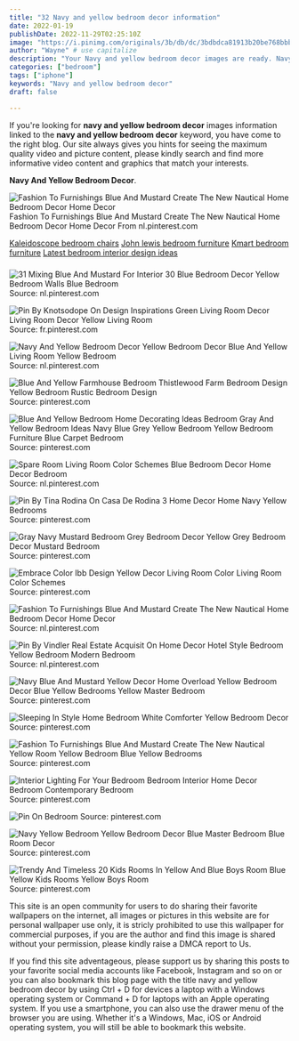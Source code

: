 ```yaml
---
title: "32 Navy and yellow bedroom decor information"
date: 2022-01-19
publishDate: 2022-11-29T02:25:10Z
image: "https://i.pinimg.com/originals/3b/db/dc/3bdbdca81913b20be768bbbcf6cdfb68.jpg"
author: "Wayne" # use capitalize
description: "Your Navy and yellow bedroom decor images are ready. Navy and yellow bedroom decor are a topic that is being searched for and liked by netizens now. You can Download the Navy and yellow bedroom decor files here. Download all free images."
categories: ["bedroom"]
tags: ["iphone"]
keywords: "Navy and yellow bedroom decor"
draft: false

---
```


If you're looking for **navy and yellow bedroom decor** images information linked to the **navy and yellow bedroom decor** keyword, you have come to the right  blog.  Our site always  gives you  hints  for seeing  the maximum  quality video and picture  content, please kindly search and find more informative video content and graphics  that match your interests.

**Navy And Yellow Bedroom Decor**. 

![Fashion To Furnishings Blue And Mustard Create The New Nautical Home Bedroom Decor Home Decor](https://i.pinimg.com/originals/df/52/1f/df521fbd6193852bc6ee48a2a3313d0f.jpg "Fashion To Furnishings Blue And Mustard Create The New Nautical Home Bedroom Decor Home Decor")
Fashion To Furnishings Blue And Mustard Create The New Nautical Home Bedroom Decor Home Decor From nl.pinterest.com

[Kaleidoscope bedroom chairs](/kaleidoscope-bedroom-chairs/)
[John lewis bedroom furniture](/john-lewis-bedroom-furniture/)
[Kmart bedroom furniture](/kmart-bedroom-furniture/)
[Latest bedroom interior design ideas](/latest-bedroom-interior-design-ideas/)



### 

 


![31 Mixing Blue And Mustard For Interior 30 Blue Bedroom Decor Yellow Bedroom Walls Blue Bedroom](https://i.pinimg.com/originals/d5/e7/a9/d5e7a9d5193e0c494d6955fbd78ad9b8.jpg "31 Mixing Blue And Mustard For Interior 30 Blue Bedroom Decor Yellow Bedroom Walls Blue Bedroom")
Source: nl.pinterest.com

 

![Pin By Knotsodope On Design Inspirations Green Living Room Decor Living Room Decor Yellow Living Room](https://i.pinimg.com/originals/c8/ca/cc/c8cacc4170102e7cd15c5dfc09fb766a.jpg "Pin By Knotsodope On Design Inspirations Green Living Room Decor Living Room Decor Yellow Living Room")
Source: fr.pinterest.com

 

![Navy And Yellow Bedroom Decor Yellow Bedroom Decor Blue And Yellow Living Room Yellow Bedroom](https://i.pinimg.com/originals/e5/a0/9d/e5a09d7425a393b10d9b15acc2fef87a.png "Navy And Yellow Bedroom Decor Yellow Bedroom Decor Blue And Yellow Living Room Yellow Bedroom")
Source: nl.pinterest.com

 

![Blue And Yellow Farmhouse Bedroom Thistlewood Farm Bedroom Design Yellow Bedroom Rustic Bedroom Design](https://i.pinimg.com/736x/d8/e7/5c/d8e75c19bd30f2718c868d036599cec1--blue-yellow-bedrooms-yellow-duvet.jpg "Blue And Yellow Farmhouse Bedroom Thistlewood Farm Bedroom Design Yellow Bedroom Rustic Bedroom Design")
Source: pinterest.com

 

![Blue And Yellow Bedroom Home Decorating Ideas Bedroom Gray And Yellow Bedroom Ideas Navy Blue Grey Yellow Bedroom Yellow Bedroom Furniture Blue Carpet Bedroom](https://i.pinimg.com/originals/e7/60/a7/e760a75a829012d4efb5faaf8c11f4e1.jpg "Blue And Yellow Bedroom Home Decorating Ideas Bedroom Gray And Yellow Bedroom Ideas Navy Blue Grey Yellow Bedroom Yellow Bedroom Furniture Blue Carpet Bedroom")
Source: pinterest.com

 

![Spare Room Living Room Color Schemes Blue Bedroom Decor Home Decor Bedroom](https://i.pinimg.com/originals/f0/29/87/f029875d3f69a9d58c7398b3d511fd8a.jpg "Spare Room Living Room Color Schemes Blue Bedroom Decor Home Decor Bedroom")
Source: nl.pinterest.com

 

![Pin By Tina Rodina On Casa De Rodina 3 Home Decor Home Navy Yellow Bedrooms](https://i.pinimg.com/originals/96/2d/3d/962d3d1c86d8199aa0e19ae9e2506114.jpg "Pin By Tina Rodina On Casa De Rodina 3 Home Decor Home Navy Yellow Bedrooms")
Source: pinterest.com

 

![Gray Navy Mustard Bedroom Grey Bedroom Decor Yellow Grey Bedroom Decor Mustard Bedroom](https://i.pinimg.com/originals/c0/06/a6/c006a6e14710922092fcfbfaec1dc8d6.jpg "Gray Navy Mustard Bedroom Grey Bedroom Decor Yellow Grey Bedroom Decor Mustard Bedroom")
Source: pinterest.com

 

![Embrace Color Ibb Design Yellow Decor Living Room Color Living Room Color Schemes](https://i.pinimg.com/originals/7d/a7/54/7da75429c0a726a62b4fe3e7e4c995a0.jpg "Embrace Color Ibb Design Yellow Decor Living Room Color Living Room Color Schemes")
Source: pinterest.com

 

![Fashion To Furnishings Blue And Mustard Create The New Nautical Home Bedroom Decor Home Decor](https://i.pinimg.com/originals/df/52/1f/df521fbd6193852bc6ee48a2a3313d0f.jpg "Fashion To Furnishings Blue And Mustard Create The New Nautical Home Bedroom Decor Home Decor")
Source: nl.pinterest.com

 

![Pin By Vindler Real Estate Acquisit On Home Decor Hotel Style Bedroom Yellow Bedroom Modern Bedroom](https://i.pinimg.com/originals/9b/44/b3/9b44b39b4fe939841ee18f018afea8b7.jpg "Pin By Vindler Real Estate Acquisit On Home Decor Hotel Style Bedroom Yellow Bedroom Modern Bedroom")
Source: nl.pinterest.com

 

![Navy Blue And Mustard Yellow Decor Home Overload Yellow Bedroom Decor Blue Yellow Bedrooms Yellow Master Bedroom](https://i.pinimg.com/564x/c7/74/ae/c774ae03e03e5a3b146bcddc358e85b9.jpg "Navy Blue And Mustard Yellow Decor Home Overload Yellow Bedroom Decor Blue Yellow Bedrooms Yellow Master Bedroom")
Source: pinterest.com

 

![Sleeping In Style Home Bedroom White Comforter Yellow Bedroom Decor](https://i.pinimg.com/originals/a7/40/6b/a7406bcf7d129d545a7845d8699b90db.jpg "Sleeping In Style Home Bedroom White Comforter Yellow Bedroom Decor")
Source: pinterest.com

 

![Fashion To Furnishings Blue And Mustard Create The New Nautical Yellow Room Yellow Bedroom Blue Yellow Bedrooms](https://i.pinimg.com/originals/bf/34/e5/bf34e5411d1ad816e201b75ecd0b8b2e.jpg "Fashion To Furnishings Blue And Mustard Create The New Nautical Yellow Room Yellow Bedroom Blue Yellow Bedrooms")
Source: pinterest.com

 

![Interior Lighting For Your Bedroom Bedroom Interior Home Decor Bedroom Contemporary Bedroom](https://i.pinimg.com/736x/76/4f/3e/764f3e1317fa862f1c28aac2531cf5d0--blue-yellow-bedrooms-yellow-grey-and-blue-bedroom.jpg "Interior Lighting For Your Bedroom Bedroom Interior Home Decor Bedroom Contemporary Bedroom")
Source: pinterest.com

 

![Pin On Bedroom](https://i.pinimg.com/736x/b8/55/0c/b8550c305cb14cc864dc019cd7d72af4.jpg "Pin On Bedroom")
Source: pinterest.com

 

![Navy Yellow Bedroom Yellow Bedroom Decor Blue Master Bedroom Blue Room Decor](https://i.pinimg.com/originals/7a/80/33/7a80337be234adcf130c37f3a433c4da.jpg "Navy Yellow Bedroom Yellow Bedroom Decor Blue Master Bedroom Blue Room Decor")
Source: pinterest.com

 

![Trendy And Timeless 20 Kids Rooms In Yellow And Blue Boys Room Blue Yellow Kids Rooms Yellow Boys Room](https://i.pinimg.com/originals/3b/db/dc/3bdbdca81913b20be768bbbcf6cdfb68.jpg "Trendy And Timeless 20 Kids Rooms In Yellow And Blue Boys Room Blue Yellow Kids Rooms Yellow Boys Room")
Source: pinterest.com

 

This site is an open community for users to do sharing their favorite wallpapers on the internet, all images or pictures in this website are for personal wallpaper use only, it is stricly prohibited to use this wallpaper for commercial purposes, if you are the author and find this image is shared without your permission, please kindly raise a DMCA report to Us.

If you find this site adventageous, please support us by sharing this posts to your favorite social media accounts like Facebook, Instagram and so on or you can also bookmark this blog page with the title navy and yellow bedroom decor by using Ctrl + D for devices a laptop with a Windows operating system or Command + D for laptops with an Apple operating system. If you use a smartphone, you can also use the drawer menu of the browser you are using. Whether it's a Windows, Mac, iOS or Android operating system, you will still be able to bookmark this website.
